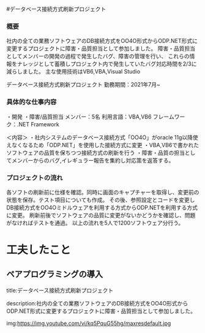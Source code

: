 
#データベース接続方式刷新プロジェクト

### 概要
社内の全ての業務ソフトウェアのDB接続方式をOO4O形式からODP.NET形式に変更するプロジェクトに障害・品質担当として参加しました。
障害・品質担当としてメンバーの開発の過程で発生したバグ、障害の管理を行い、
これらの情報をナレッジとして蓄積しプロジェクト内で発生していたバグ対応時間を2/3に減らしました。
主な使用技術はVB6,VBA,Visual Studio


データベース接続方式刷新プロジェクト
勤務期間：2021年7月~

### 具体的な仕事内容
・開発
・障害/品質担当
メンバー：5名
利用言語：VBA,VB6
フレームワーク：.NET Framework


＜内容＞
・社内システムのデータベース接続方式「OO4O」がoracle 11g以降使えなくなるため「ODP.NET」を使用した接続方式に変更
・VBA,VB6で書かれたソフトウェアの品質を保ちつつ接続方式の刷新を行う
・障害・品質の担当としてメンバーからのバグ,イレギュラー報告を集約し対応策を返答する。



### プロジェクトの流れ

各ソフトの刷新前に仕様を確認。同時に画面のキャプチャーを取得し、変更前の状態を保存。テスト項目についても作成。
その後、参照設定とコードを変更しDB接続方式をOO4Oミドルウェアを利用する方式からODP.NETを利用する方式に変更。
刷新前後でソフトウェアの品質に変更がないかどうかを確認し、問題がなければテストを通過。
以上の流れを5人で1200ソフトウェア分行う。



# 工夫したこと

## ペアプログラミングの導入







title:データベース接続方式刷新プロジェクト

description:社内の全ての業務ソフトウェアのDB接続方式をOO4O形式からODP.NET形式に変更するプロジェクトに障害・品質担当として参加しました。

img:https://img.youtube.com/vi/kq5PquG55hg/maxresdefault.jpg


